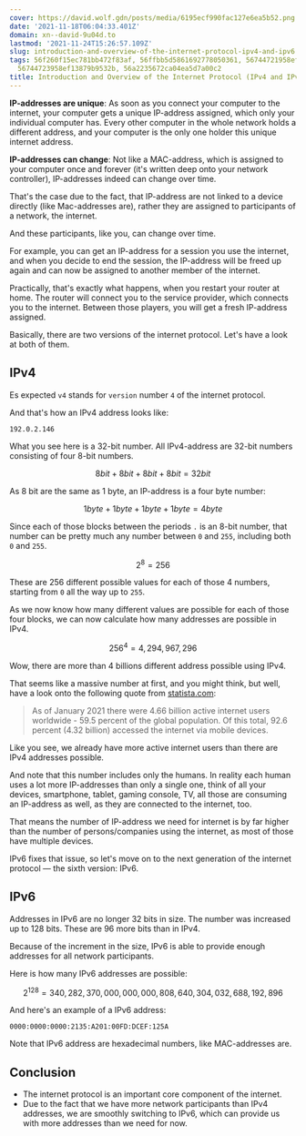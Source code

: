```yaml
---
cover: https://david.wolf.gdn/posts/media/6195ecf990fac127e6ea5b52.png
date: '2021-11-18T06:04:33.401Z'
domain: xn--david-9u04d.to
lastmod: '2021-11-24T15:26:57.109Z'
slug: introduction-and-overview-of-the-internet-protocol-ipv4-and-ipv6
tags: 56f260f15ec781bb472f83af, 56ffbb5d5861692778050361, 56744721958ef13879b94923,
  56744723958ef13879b9532b, 56a2235672ca04ea5d7a00c2
title: Introduction and Overview of the Internet Protocol (IPv4 and IPv6)
---
```


**IP-addresses are unique**: As soon as you connect your computer to the internet, your computer gets a unique IP-address assigned, which only your individual computer has. Every other computer in the whole network holds a different address, and your computer is the only one holder this unique internet address.


**IP-addresses can change**: Not like a MAC-address, which is assigned to your computer once and forever (it's written deep onto your network controller), IP-addresses indeed can change over time.


That's the case due to the fact, that IP-address are not linked to a device directly (like Mac-addresses are), rather they are assigned to participants of a network, the internet.


And these participants, like you, can change over time.


For example, you can get an IP-address for a session you use the internet, and when you decide to end the session, the IP-address will be freed up again and can now be assigned to another member of the internet.


Practically, that's exactly what happens, when you restart your router at home. The router will connect you to the service provider, which connects you to the internet. Between those players, you will get a fresh IP-address assigned.


Basically, there are two versions of the internet protocol. Let's have a look at both of them.


IPv4
----


Es expected `v4` stands for `version` number `4` of the internet protocol.


And that's how an IPv4 address looks like:



```
192.0.2.146

```
What you see here is a 32-bit number. All IPv4-address are 32-bit numbers consisting of four 8-bit numbers.


$$
8bit + 8bit + 8bit + 8bit = 32bit
$$


As 8 bit are the same as 1 byte, an IP-address is a four byte number:


$$
1byte + 1byte + 1byte + 1byte = 4byte
$$


Since each of those blocks between the periods `.` is an 8-bit number, that number can be pretty much any number between `0` and `255`, including both `0` and `255`. 


$$
2^{8}=256
$$


These are 256 different possible values for each of those 4 numbers, starting from `0` all the way up to `255`.


As we now know how many different values are possible for each of those four blocks, we can now calculate how many addresses are possible in IPv4.


$$
256^{4}=4,294,967,296
$$


Wow, there are more than 4 billions different address possible using IPv4.


That seems like a massive number at first, and you might think, but well, have a look onto the following quote from [statista.com](https://www.statista.com/statistics/617136/digital-population-worldwide/):



> 
> As of January 2021 there were 4.66 billion active internet users worldwide - 59.5 percent of the global population. Of this total, 92.6 percent (4.32 billion) accessed the internet via mobile devices.
> 
> 
> 


Like you see, we already have more active internet users than there are IPv4 addresses possible. 


And note that this number includes only the humans. In reality each human uses a lot more IP-addresses than only a single one, think of all your devices, smartphone, tablet, gaming console, TV, all those are consuming an IP-address as well, as they are connected to the internet, too. 


That means the number of IP-address we need for internet is by far higher than the number of persons/companies using the internet, as most of those have multiple devices.


IPv6 fixes that issue, so let's move on to the next generation of the internet protocol — the sixth version: IPv6.


IPv6
----


Addresses in IPv6 are no longer 32 bits in size. The number was increased up to 128 bits. These are 96 more bits than in IPv4.


Because of the increment in the size, IPv6 is able to provide enough addresses for all network participants.


Here is how many IPv6 addresses are possible:


$$
2^{128} = 340,282,370,000,000,000,808,640,304,032,688,192,896
$$


And here's an example of a IPv6 address:



```
0000:0000:0000:2135:A201:00FD:DCEF:125A

```
Note that IPv6 address are hexadecimal numbers, like MAC-addresses are.


Conclusion
----------


* The internet protocol is an important core component of the internet.
* Due to the fact that we have more network participants than IPv4 addresses, we are smoothly switching to IPv6, which can provide us with more addresses than we need for now.


